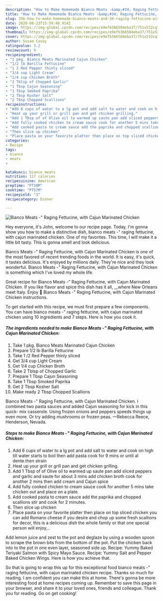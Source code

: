 ```yaml
---
description: "How to Make Homemade Bianco Meats -&amp;#34; Raging Fettucine, with Cajun Marinated Chicken"
title: "How to Make Homemade Bianco Meats -&amp;#34; Raging Fettucine, with Cajun Marinated Chicken"
slug: 356-how-to-make-homemade-bianco-meats-and-34-raging-fettucine-with-cajun-marinated-chicken
date: 2020-08-23T15:59:40.914Z
image: https://img-global.cpcdn.com/recipes/e9efb3b6584eba37/751x532cq70/bianco-meats-raging-fettucine-with-cajun-marinated-chicken-recipe-main-photo.jpg
thumbnail: https://img-global.cpcdn.com/recipes/e9efb3b6584eba37/751x532cq70/bianco-meats-raging-fettucine-with-cajun-marinated-chicken-recipe-main-photo.jpg
cover: https://img-global.cpcdn.com/recipes/e9efb3b6584eba37/751x532cq70/bianco-meats-raging-fettucine-with-cajun-marinated-chicken-recipe-main-photo.jpg
author: Susan Casey
ratingvalue: 3.2
reviewcount: 9
recipeingredient:
- "1 pkg. Bianco Meats Marinated Cajun Chicken"
- "1/2 lb Barilla Fettucine"
- "1 2 Red Pepper thinly sliced"
- "3/4 cup Light Cream"
- "1/4 cup Chicken Broth"
- "2 Tblsp of Chopped Garlic"
- "1 Tbsp Cajun Seasoning"
- "1 Tbsp Smoked Paprika"
- "2 Tbsp Kosher Salt"
- "2 Tbsp Chopped Scallions"
recipeinstructions:
- "Add 6 cups of water to a lg pot and add salt to water and cook on high till water starts to boil then add pasta cook for 9 mins or until al dente.then strain"
- "Heat up your grill or grill pan and get chicken grilling."
- "Add 1 Tbsp of of Olive oil to warmed up saute pan add sliced peppers and garlic and saute for about 3 mins add chicken broth cook for another 2 mins then add cream and Cajun spice"
- "Add fully cooked chicken to cream sauce cook for another 5 mins take chicken out and place on a plate."
- "Add cooked pasta to cream sauce add the paprika and chopped scallions stir and cook for 2 minutes."
- "Then slice up chicken"
- "Place pasta on your favorite platter then place on top sliced chicken you can add Romano cheese if you desire and chop up some fresh scallions for decor, this is a delicious dish the whole family or that one special person will enjoy,.."
categories:
- Recipe
tags:
- bianco
- meats
- 

katakunci: bianco meats  
nutrition: 117 calories
recipecuisine: American
preptime: "PT10M"
cooktime: "PT57M"
recipeyield: "3"
recipecategory: Dinner

---
```



![Bianco Meats -&#34; Raging Fettucine, with Cajun Marinated Chicken](https://img-global.cpcdn.com/recipes/e9efb3b6584eba37/751x532cq70/bianco-meats-raging-fettucine-with-cajun-marinated-chicken-recipe-main-photo.jpg)

Hey everyone, it's John, welcome to our recipe page. Today, I'm gonna show you how to make a distinctive dish, bianco meats -&#34; raging fettucine, with cajun marinated chicken. One of my favorites. This time, I will make it a little bit tasty. This is gonna smell and look delicious.

Bianco Meats -&#34; Raging Fettucine, with Cajun Marinated Chicken is one of the most favored of recent trending foods in the world. It is easy, it's quick, it tastes delicious. It's enjoyed by millions daily. They're nice and they look wonderful. Bianco Meats -&#34; Raging Fettucine, with Cajun Marinated Chicken is something which I've loved my whole life.

Great recipe for Bianco Meats -&#34; Raging Fettucine, with Cajun Marinated Chicken. If you like flavor and spice this dish has it all, ,,,where New Orleans meet Italy. Enjoy 🤗 Bianco Meats -&#34; Raging Fettucine, with Cajun Marinated Chicken instructions.


To get started with this recipe, we must first prepare a few components. You can have bianco meats -&#34; raging fettucine, with cajun marinated chicken using 10 ingredients and 7 steps. Here is how you cook it.

<!--inarticleads1-->

##### The ingredients needed to make Bianco Meats -&#34; Raging Fettucine, with Cajun Marinated Chicken:

1. Take 1 pkg. Bianco Meats Marinated Cajun Chicken
1. Prepare 1/2 lb Barilla Fettucine
1. Take 1 /2 Red Pepper thinly sliced
1. Get 3/4 cup Light Cream
1. Get 1/4 cup Chicken Broth
1. Take 2 Tblsp of Chopped Garlic
1. Prepare 1 Tbsp Cajun Seasoning
1. Take 1 Tbsp Smoked Paprika
1. Get 2 Tbsp Kosher Salt
1. Make ready 2 Tbsp Chopped Scallions


Bianco Meats -&#34; Raging Fettucine, with Cajun Marinated Chicken. I combined two pasta sauces and added Cajun seasoning for kick in this quick- mix casserole. Using frozen onions and peppers speeds things up even more. Or try adding mushrooms or frozen peas. —Rebecca Reece, Henderson, Nevada. 

<!--inarticleads2-->

##### Steps to make Bianco Meats -&#34; Raging Fettucine, with Cajun Marinated Chicken:

1. Add 6 cups of water to a lg pot and add salt to water and cook on high till water starts to boil then add pasta cook for 9 mins or until al dente.then strain
1. Heat up your grill or grill pan and get chicken grilling.
1. Add 1 Tbsp of of Olive oil to warmed up saute pan add sliced peppers and garlic and saute for about 3 mins add chicken broth cook for another 2 mins then add cream and Cajun spice
1. Add fully cooked chicken to cream sauce cook for another 5 mins take chicken out and place on a plate.
1. Add cooked pasta to cream sauce add the paprika and chopped scallions stir and cook for 2 minutes.
1. Then slice up chicken
1. Place pasta on your favorite platter then place on top sliced chicken you can add Romano cheese if you desire and chop up some fresh scallions for decor, this is a delicious dish the whole family or that one special person will enjoy,..


Add lemon juice and zest to the pot and deglaze by using a wooden spoon to scrape the brown bits from the bottom of the pot. Put the chicken back into to the pot in one even layer, seasoned side up. Recipe: Yummy Baked Teriyaki Salmon with Spicy Mayo Sauce. Recipe: Yummy Salt and Pepper Baked Chicken Wings. Here is how you achieve that. 

So that is going to wrap this up for this exceptional food bianco meats -&#34; raging fettucine, with cajun marinated chicken recipe. Thanks so much for reading. I am confident you can make this at home. There's gonna be more interesting food at home recipes coming up. Remember to save this page in your browser, and share it to your loved ones, friends and colleague. Thank you for reading. Go on get cooking!
